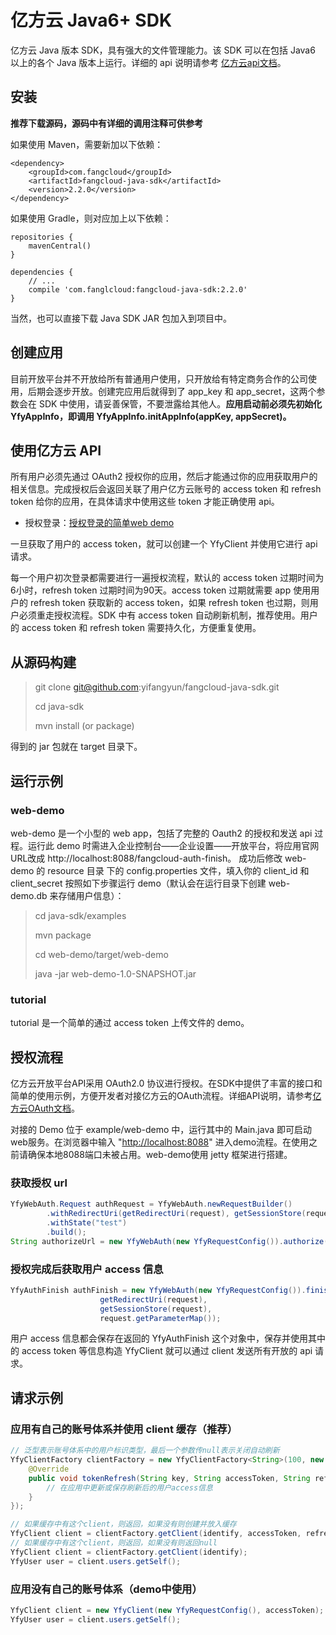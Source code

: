 # 亿方云 Java6+ SDK

亿方云 Java 版本 SDK，具有强大的文件管理能力。该 SDK 可以在包括 Java6 以上的各个 Java 版本上运行。详细的 api 说明请参考 [亿方云api文档](https://open.fangcloud.com/wiki/v2)。

## 安装

**推荐下载源码，源码中有详细的调用注释可供参考**

如果使用 Maven，需要新加以下依赖：

```
<dependency>
    <groupId>com.fangcloud</groupId>
    <artifactId>fangcloud-java-sdk</artifactId>
    <version>2.2.0</version>
</dependency>
```

如果使用 Gradle，则对应加上以下依赖：

```
repositories {
    mavenCentral()
}

dependencies {
    // ...
    compile 'com.fanglcloud:fangcloud-java-sdk:2.2.0'
}
```

当然，也可以直接下载 Java SDK JAR 包加入到项目中。

## 创建应用

目前开放平台并不开放给所有普通用户使用，只开放给有特定商务合作的公司使用，后期会逐步开放。创建完应用后就得到了 app_key 和 app_secret，这两个参数会在 SDK 中使用，请妥善保管，不要泄露给其他人。**应用启动前必须先初始化 YfyAppInfo，即调用 YfyAppInfo.initAppInfo(appKey, appSecret)。**

## 使用亿方云 API

所有用户必须先通过 OAuth2 授权你的应用，然后才能通过你的应用获取用户的相关信息。完成授权后会返回关联了用户亿方云账号的 access token 和 refresh token 给你的应用，在具体请求中使用这些 token 才能正确使用 api。

* 授权登录：[授权登录的简单web demo](examples/web-demo)

一旦获取了用户的 access token，就可以创建一个 YfyClient 并使用它进行 api 请求。

每一个用户初次登录都需要进行一遍授权流程，默认的 access token 过期时间为6小时，refresh token 过期时间为90天。access token 过期就需要 app 使用用户的 refresh token 获取新的 access token，如果 refresh token 也过期，则用户必须重走授权流程。SDK 中有 access token 自动刷新机制，推荐使用。用户的 access token 和 refresh token 需要持久化，方便重复使用。

## 从源码构建

> git clone git@github.com:yifangyun/fangcloud-java-sdk.git
>
> cd java-sdk
>
> mvn install (or package)

得到的 jar 包就在 target 目录下。

## 运行示例

### web-demo

web-demo 是一个小型的 web app，包括了完整的 Oauth2 的授权和发送 api 过程。运行此 demo 时需进入企业控制台——企业设置——开放平台，将应用官网URL改成 http://localhost:8088/fangcloud-auth-finish。 成功后修改 web-demo 的 resource 目录 下的 config.properties 文件，填入你的 client_id 和 client_secret 按照如下步骤运行 demo（默认会在运行目录下创建 web-demo.db 来存储用户信息）：

> cd java-sdk/examples
>
> mvn package
>
> cd web-demo/target/web-demo
>
> java -jar web-demo-1.0-SNAPSHOT.jar

### tutorial

tutorial 是一个简单的通过 access token 上传文件的 demo。

## 授权流程

亿方云开放平台API采用 OAuth2.0 协议进行授权。在SDK中提供了丰富的接口和简单的使用示例，方便开发者对接亿方云的OAuth流程。详细API说明，请参考[亿方云OAuth文档](https://open.fangcloud.com/wiki/v2/#OAuth2)。

对接的 Demo 位于 example/web-demo 中，运行其中的 Main.java 即可启动web服务。在浏览器中输入 "[http://localhost:8088](http://localhost:8088)" 进入demo流程。在使用之前请确保本地8088端口未被占用。web-demo使用 jetty 框架进行搭建。

### 获取授权 url

```java
YfyWebAuth.Request authRequest = YfyWebAuth.newRequestBuilder()
        .withRedirectUri(getRedirectUri(request), getSessionStore(request))
        .withState("test")
        .build();
String authorizeUrl = new YfyWebAuth(new YfyRequestConfig()).authorize(authRequest);
```

### 授权完成后获取用户 access 信息

```java
YfyAuthFinish authFinish = new YfyWebAuth(new YfyRequestConfig()).finishFromRedirect(
                    getRedirectUri(request),
                    getSessionStore(request),
                    request.getParameterMap());
```

用户 access 信息都会保存在返回的 YfyAuthFinish 这个对象中，保存并使用其中的 access token 等信息构造 YfyClient 就可以通过 client 发送所有开放的 api 请求。

## 请求示例

### 应用有自己的账号体系并使用 client 缓存（推荐）

```java
// 泛型表示账号体系中的用户标识类型，最后一个参数传null表示关闭自动刷新
YfyClientFactory clientFactory = new YfyClientFactory<String>(100, new YfyRequestConfig(), new YfyRefreshListener<String>(){
  	@Override
  	public void tokenRefresh(String key, String accessToken, String refreshToken, long expireIn) {
    	// 在应用中更新或保存刷新后的用户access信息
  	}
});

// 如果缓存中有这个client，则返回，如果没有则创建并放入缓存
YfyClient client = clientFactory.getClient(identify, accessToken, refreshToken);
// 如果缓存中有这个client，则返回，如果没有则返回null
YfyClient client = clientFactory.getClient(identify);
YfyUser user = client.users.getSelf();
```

### 应用没有自己的账号体系（demo中使用）

```java
YfyClient client = new YfyClient(new YfyRequestConfig(), accessToken);
YfyUser user = client.users.getSelf();
```

